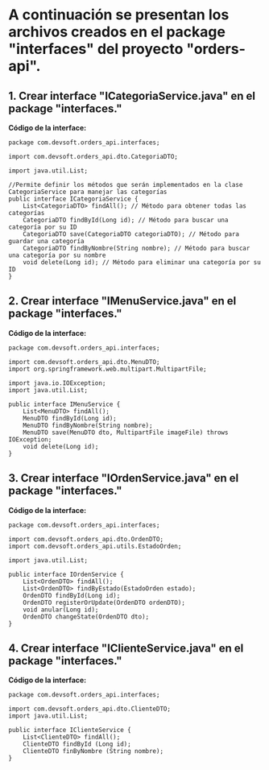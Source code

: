 # A continuación se presentan los archivos creados en el package "interfaces" del proyecto "orders-api".

## 1. Crear interface "ICategoriaService.java" en el package "interfaces."

**Código de la interface:**

```
package com.devsoft.orders_api.interfaces;

import com.devsoft.orders_api.dto.CategoriaDTO;

import java.util.List;

//Permite definir los métodos que serán implementados en la clase CategoriaService para manejar las categorías
public interface ICategoriaService {
    List<CategoriaDTO> findAll(); // Método para obtener todas las categorías
    CategoriaDTO findById(Long id); // Método para buscar una categoría por su ID
    CategoriaDTO save(CategoriaDTO categoriaDTO); // Método para guardar una categoría
    CategoriaDTO findByNombre(String nombre); // Método para buscar una categoría por su nombre
    void delete(Long id); // Método para eliminar una categoría por su ID
}
```

## 2. Crear interface "IMenuService.java" en el package "interfaces."

**Código de la interface:**

```
package com.devsoft.orders_api.interfaces;

import com.devsoft.orders_api.dto.MenuDTO;
import org.springframework.web.multipart.MultipartFile;

import java.io.IOException;
import java.util.List;

public interface IMenuService {
    List<MenuDTO> findAll();
    MenuDTO findById(Long id);
    MenuDTO findByNombre(String nombre);
    MenuDTO save(MenuDTO dto, MultipartFile imageFile) throws IOException;
    void delete(Long id);
}
```

## 3. Crear interface "IOrdenService.java" en el package "interfaces."

**Código de la interface:**

```
package com.devsoft.orders_api.interfaces;

import com.devsoft.orders_api.dto.OrdenDTO;
import com.devsoft.orders_api.utils.EstadoOrden;

import java.util.List;

public interface IOrdenService {
    List<OrdenDTO> findAll();
    List<OrdenDTO> findByEstado(EstadoOrden estado);
    OrdenDTO findById(Long id);
    OrdenDTO registerOrUpdate(OrdenDTO ordenDTO);
    void anular(Long id);
    OrdenDTO changeState(OrdenDTO dto);
}
```

## 4. Crear interface "IClienteService.java" en el package "interfaces."

**Código de la interface:**

````
package com.devsoft.orders_api.interfaces;

import com.devsoft.orders_api.dto.ClienteDTO;
import java.util.List;

public interface IClienteService {
    List<ClienteDTO> findAll();
    ClienteDTO findById (Long id);
    ClienteDTO finByNombre (String nombre);
}
````

